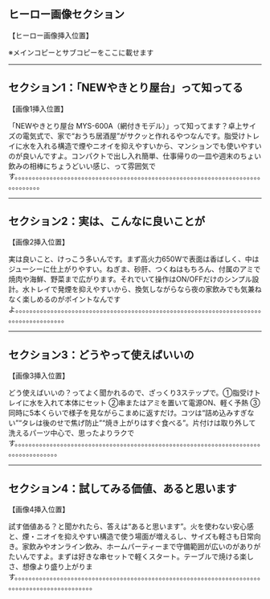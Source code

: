 ## ヒーロー画像セクション

【ヒーロー画像挿入位置】

※メインコピーとサブコピーをここに載せます

---

## セクション1：「NEWやきとり屋台」って知ってる

【画像1挿入位置】

「NEWやきとり屋台 MYS-600A（網付きモデル）」って知ってます？卓上サイズの電気式で、家で“おうち居酒屋”がサクッと作れるやつなんです。脂受けトレイに水を入れる構造で煙やニオイを抑えやすいから、マンションでも使いやすいのが良いんですよ。コンパクトで出し入れ簡単、仕事帰りの一皿や週末のちょい飲みの相棒にちょうどいい感じ、って雰囲気です。。。。。。。。。。。。。。。。。。。。。。。。。。。。。。。。。。。。。。。。。。。。。。。。。。。。。。。。。。。。。。。。。。。。。。。。。。。。。。。

---

## セクション2：実は、こんなに良いことが

【画像2挿入位置】

実は良いこと、けっこう多いんです。まず高火力650Wで表面は香ばしく、中はジューシーに仕上がりやすい。ねぎま、砂肝、つくねはもちろん、付属のアミで焼肉や海鮮、野菜まで広がります。それでいて操作はON/OFFだけのシンプル設計。水トレイで発煙を抑えやすいから、換気しながらなら夜の家飲みでも気兼ねなく楽しめるのがポイントなんですよ。。。。。。。。。。。。。。。。。。。。。。。。。。。。。。。。。。。。。。。。。。。。。。。。。。。。。。。。。。。。。。。。。。。。。。。。。。。。。。。。。。。。。。

---

## セクション3：どうやって使えばいいの

【画像3挿入位置】

どう使えばいいの？ってよく聞かれるので、ざっくり3ステップで。①脂受けトレイに水を入れて本体にセット ②串またはアミを置いて電源ON、軽く予熱 ③同時に5本くらいで様子を見ながらこまめに返すだけ。コツは“詰め込みすぎない”“タレは後のせで焦げ防止”“焼き上がりはすぐ食べる”。片付けは取り外して洗えるパーツ中心で、思ったよりラクです。。。。。。。。。。。。。。。。。。。。。。。。。。。。。。。。。。。。。。。。。。。。。。。。。。。。。。。。。。。。。。。。。。。。。。。。。。。。。。。。。。。。

---

## セクション4：試してみる価値、あると思います

【画像4挿入位置】

試す価値ある？と聞かれたら、答えは“あると思います”。火を使わない安心感と、煙・ニオイを抑えやすい構造で使う場面が増えるし、サイズも軽さも日常向き。家飲みやオンライン飲み、ホームパーティーまで守備範囲が広いのがありがたいんですよ。まずは好きな串セットで軽くスタート。テーブルで焼ける楽しさ、想像より盛り上がります。。。。。。。。。。。。。。。。。。。。。。。。。。。。。。。。。。。。。。。。。。。。。。。。。。。。。。。。。。。。。。。。。。。。。。。。。。。。。。。。。。。。。。。。。。。。。。
